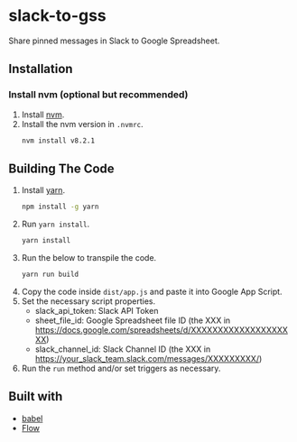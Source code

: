 # slack-to-gss

Share pinned messages in Slack to Google Spreadsheet.

## Installation

### Install nvm (optional but recommended)

1. Install [nvm](https://github.com/creationix/nvm#install-script).
1. Install the nvm version in `.nvmrc`.
    ```bash
    nvm install v8.2.1
    ```

## Building The Code

1. Install [yarn](https://yarnpkg.com/).
    ```bash
    npm install -g yarn
    ```
1. Run `yarn install`.
    ```bash
    yarn install
    ```
1. Run the below to transpile the code.
    ```bash
    yarn run build
    ```
1. Copy the code inside `dist/app.js` and paste it into Google App Script.
1. Set the necessary script properties.
    - slack_api_token: Slack API Token
    - sheet_file_id: Google Spreadsheet file ID (the XXX in https://docs.google.com/spreadsheets/d/XXXXXXXXXXXXXXXXXXXX)
    - slack_channel_id: Slack Channel ID (the XXX in https://your_slack_team.slack.com/messages/XXXXXXXXX/)
1. Run the `run` method and/or set triggers as necessary.

## Built with

- [babel](https://babeljs.io/)
- [Flow](https://flow.org/)
